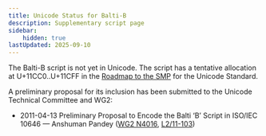 ```yaml
---
title: Unicode Status for Balti-B
description: Supplementary script page
sidebar:
    hidden: true
lastUpdated: 2025-09-10
---
```


The Balti-B script is not yet in Unicode. The script has a tentative allocation at U+11CC0..U+11CFF in the [Roadmap to the SMP](http://www.unicode.org/roadmaps/smp/) for the Unicode Standard.

[comment]: # (end of intro)

[comment]: # (start of blocks)



[comment]: # (end of blocks)

[comment]: # (start of chars)



[comment]: # (end of chars)

[comment]: # (start of rest)

A preliminary proposal for its inclusion has been submitted to the Unicode Technical Committee and WG2:

- 2011-04-13 Preliminary Proposal to Encode the Balti ‘B’ Script in ISO/IEC 10646 — Anshuman Pandey ([WG2 N4016](https://www.unicode.org/wg2/docs/n4016.pdf), [L2/11-103](http://www.unicode.org/cgi-bin/GetMatchingDocs.pl?L2/11-103))
